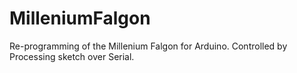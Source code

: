 MilleniumFalgon
===============

Re-programming of the Millenium Falgon for Arduino. Controlled by Processing sketch over Serial.
